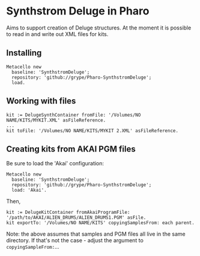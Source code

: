 # Synthstrom Deluge in Pharo

Aims to support creation of Deluge structures. At the moment it is possible to read in and write out XML files for kits.

## Installing

```smalltalk
Metacello new 
  baseline: 'SynthstromDeluge'; 
  repository: 'github://grype/Pharo-SynthstromDeluge'; 
  load.
```

## Working with files

```smalltalk
kit := DelugeSynthContainer fromFile: '/Volumes/NO NAME/KITS/MYKIT.XML' asFileReference.
...
kit toFile: '/Volumes/NO NAME/KITS/MYKIT 2.XML' asFileReference.
```

## Creating kits from AKAI PGM files

Be sure to load the 'Akai' configuration:

```smalltalk
Metacello new 
  baseline: 'SynthstromDeluge'; 
  repository: 'github://grype/Pharo-SynthstromDeluge'; 
  load: 'Akai'.
```

Then,

```smalltalk
kit := DelugeKitContainer fromAkaiProgramFile: '/path/to/AKAI/ALIEN_DRUMS/ALIEN_DRUMS1.PGM' asFile.
kit exportTo: '/Volumes/NO NAME/KITS' copyingSamplesFrom: each parent.
```

Note: the above assumes that samples and PGM files all live in the same directory. If that's not the case - adjust the argument to `copyingSampleFrom:`...

